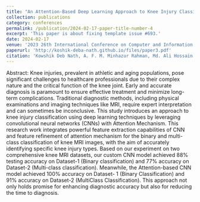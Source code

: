 ```yaml
---
title: "An Attention-Based Deep Learning Approach to Knee Injury Classification from MRI Images"
collection: publications
category: conferences
permalink: /publication/2024-02-17-paper-title-number-4
excerpt: 'This paper is about fixing template issue #693.'
date: 2024-02-17
venue: '2023 26th International Conference on Computer and Information Technology (ICCIT)'
paperurl: 'http://koshik-deba-nath.github.io/files/paper3.pdf'
citation: 'Kowshik Deb Nath, A. F. M. Minhazur Rahman, Md. Ali Hossain (2024). &quot;Paper Title Number 3.&quot; <i>GitHub Journal of Bugs</i>. 1(3).'
---
```


Abstract:
Knee injuries, prevalent in athletic and aging populations, pose significant challenges to healthcare professionals due to their complex nature and the critical function of the knee joint. Early and accurate diagnosis is paramount to ensure effective treatment and minimize long-term complications. Traditional diagnostic methods, including physical examinations and imaging techniques like MRI, require expert interpretation and can sometimes be inconclusive. This study introduces an approach to knee injury classification using deep learning techniques by leveraging convolutional neural networks (CNNs) with Attention Mechanism. This research work integrates powerful feature extraction capabilities of CNN and feature refinement of attention mechanism for the binary and multi-class classification of knee MRI images, with the aim of accurately identifying specific knee injury types. Based on our experiment on two comprehensive knee MRI datasets, our custom CNN model achieved 88% testing accuracy on Dataset-1 (Binary classification) and 77% accuracy on Dataset-2 (Multi-class classification). Meanwhile, the Attention-based CNN model achieved 100% accuracy on Dataset- 1 (Binary Classification) and 91% accuracy on Dataset-2 (MultiClass Classification). This approach not only holds promise for enhancing diagnostic accuracy but also for reducing the time to diagnosis.
